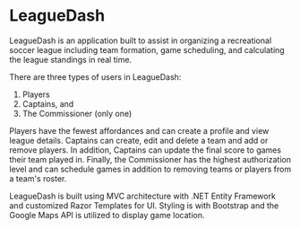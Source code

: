 # LeagueDash

LeagueDash is an application built to assist in organizing a recreational soccer league including team formation,
game scheduling, and calculating the league standings in real time.

There are three types of users in LeagueDash:

1. Players
1. Captains, and
1. The Commissioner (only one)

Players have the fewest affordances and can create a profile and view league details. Captains can create, edit and delete a team and add or remove players. In addition, Captains can update the final score to games their team played in. Finally, the Commissioner has the highest authorization level and can schedule games in addition to removing teams or players from a team's roster.

LeagueDash is built using MVC architecture with .NET Entity Framework and customized Razor Templates for UI. Styling is with Bootstrap and the Google Maps API is utilized to display game location. 
